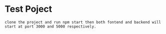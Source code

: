 # Test Poject

`clone the project and run npm start then both fontend and backend will start at port 3000 and 5000 respectively. `
